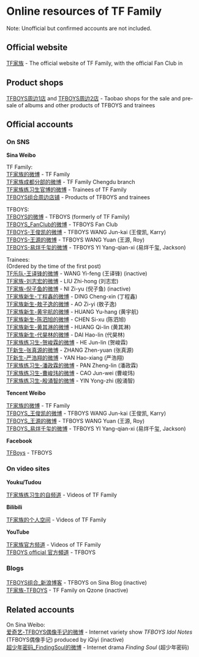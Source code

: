 # Online resources of TF Family

Note: Unofficial but confirmed accounts are not included.

## Official website

[TF家族](http://tfent.cn) - The official website of TF Family, with the official Fan Club in

## Product shops

[TFBOYS周边1店](https://t-fans.taobao.com) and
[TFBOYS周边2店](https://shop111411676.taobao.com/) - Taobao shops for the sale and pre-sale of albums and other products of TFBOYS and trainees

## Official accounts

### On SNS

**Sina Weibo**

TF Family:  
[TF家族的微博](http://weibo.com/tfentertainment) - TF Family  
[TF家族成都分部的微博](http://weibo.com/u/5476949164) - TF Family Chengdu branch  
[TF家族练习生官博的微博](http://weibo.com/u/3899740210) - Trainees of TF Family  
[TFBOYS组合周边店铺](http://weibo.com/tfshop) - Products of TFBOYS and trainees  

TFBOYS:  
[TFBOYS的微博](http://weibo.com/tfent) - TFBOYS (formerly of TF Family)  
[TFBOYS_FanClub的微博](http://weibo.com/tfboysfc) - TFBOYS Fan Club  
[TFBOYS-王俊凯的微博](http://weibo.com/tfwangjunkai) - TFBOYS WANG Jun-kai (王俊凯, Karry)  
[TFBOYS-王源的微博](http://weibo.com/tfwangyuan) - TFBOYS WANG Yuan (王源, Roy)  
[TFBOYS-易烊千玺的微博](http://weibo.com/tfyiyangqianxi) - TFBOYS YI Yang-qian-xi (易烊千玺, Jackson)  

Trainees:  
(Ordered by the time of the first post)  
[TF乐队-王译锋的微博](http://weibo.com/tfwangyifeng) - WANG Yi-feng (王译锋) (inactive)  
[TF家族-刘志宏的微博](http://weibo.com/tfliuzhihong) - LIU Zhi-hong (刘志宏)  
[TF家族-倪子鱼的微博](http://weibo.com/tfniziyu) - NI Zi-yu (倪子鱼) (inactive)  
[TF家族新生-丁程鑫的微博](http://weibo.com/u/5781292544) - DING Cheng-xin (丁程鑫)  
[TF家族新生-敖子逸的微博](http://weibo.com/u/5781311106) - AO Zi-yi (敖子逸)  
[TF家族新生-黄宇航的微博](http://weibo.com/u/5781316651) - HUANG Yu-hang (黄宇航)  
[TF家族新生-陈泗旭的微博](http://weibo.com/u/5780592127) - CHEN Si-xu (陈泗旭)  
[TF家族新生-黄其淋的微博](http://weibo.com/u/5780931227) - HUANG Qi-lin (黄其淋)  
[TF家族新生-代昊林的微博](http://weibo.com/u/5904171406) - DAI Hao-lin (代昊林)  
[TF家族练习生-贺峻霖的微博](http://weibo.com/u/5902696506) - HE Jun-lin (贺峻霖)  
[TF新生-张真源的微博](http://weibo.com/u/5908064369) - ZHANG Zhen-yuan (张真源)  
[TF新生-严浩翔的微博](http://weibo.com/u/5908286348) - YAN Hao-xiang (严浩翔)  
[TF家族练习生-潘政霖的微博](http://weibo.com/u/5908055509) - PAN Zheng-lin (潘政霖)  
[TF家族练习生-曹峻玮的微博](http://weibo.com/u/5904543530) - CAO Jun-wei (曹峻玮)  
[TF家族练习生-殷涌智的微博](http://weibo.com/u/5903024282) - YIN Yong-zhi (殷涌智)  

**Tencent Weibo**

[TF家族的微博](http://t.qq.com/t_fent) - TF Family  
[TFBOYS_王俊凯的微博](http://t.qq.com/tfwangjunkai) - TFBOYS WANG Jun-kai (王俊凯, Karry)  
[TFBOYS_王源的微博](http://t.qq.com/tf-wangyuan) - TFBOYS WANG Yuan (王源, Roy)  
[TFBOYS_易烊千玺的微博](http://t.qq.com/tfyiyang) - TFBOYS YI Yang-qian-xi (易烊千玺, Jackson)  

**Facebook**

[TFBoys](https://www.facebook.com/TFBoys-311184039065926) - TFBOYS  

### On video sites

**Youku/Tudou**

[TF家族练习生的自频道](http://i.youku.com/u/UNDA1NTM0MDk2) - Videos of TF Family  

**Bilibili**

[TF家族的个人空间](http://space.bilibili.com/3670216) - Videos of TF Family  

**YouTube**

[TF家族官方频道](https://www.youtube.com/channel/UC5k3BlaVrHN7jvdJF4sERMg) - Videos of TF Family  
[TFBOYS official 官方頻道](https://www.youtube.com/user/OfficialTFBOYS) - TFBOYS  

### Blogs

[TFBOYS组合_新浪博客](http://blog.sina.com.cn/u/1804549454) - TFBOYS on Sina Blog (inactive)  
[TF家族-TFBOYS](http://user.qzone.qq.com/1772859020) - TF Family on Qzone (inactive)  

## Related accounts

On Sina Weibo:  
[爱奇艺-TFBOYS偶像手记的微博](http://weibo.com/ouxiangshouji) - Internet variety show *TFBOYS Idol Notes* (TFBOYS偶像手记) produced by iQiyi (inactive)  
[超少年密码_FindingSoul的微博](http://weibo.com/u/5818807753) - Internet drama *Finding Soul* (超少年密码)  
